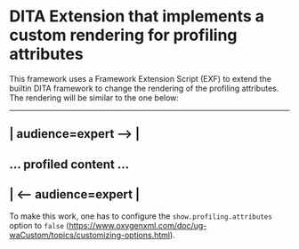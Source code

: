DITA Extension that implements a custom rendering for profiling attributes
==================================

This framework uses a Framework Extension Script (EXF) to extend the builtin DITA framework to change the rendering of the profiling attributes.
The rendering will be similar to the one below:

---------------------------
| audience=expert --&gt;  |
---------------------------
... profiled content ...
---------------------------
| &lt;-- audience=expert  |
---------------------------


To make this work, one has to configure the `show.profiling.attributes` option to `false` (https://www.oxygenxml.com/doc/ug-waCustom/topics/customizing-options.html).


